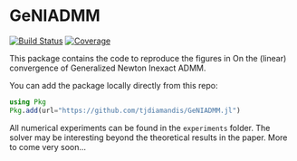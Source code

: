 # GeNIADMM

[![Build Status](https://github.com/tjdiamandis/GeNIADMM.jl/actions/workflows/CI.yml/badge.svg?branch=main)](https://github.com/tjdiamandis/GeNIADMM.jl/actions/workflows/CI.yml?query=branch%3Amain)
[![Coverage](https://codecov.io/gh/tjdiamandis/GeNIADMM.jl/branch/main/graph/badge.svg)](https://codecov.io/gh/tjdiamandis/GeNIADMM.jl)

This package contains the code to reproduce the figures in 
On the (linear) convergence of Generalized Newton Inexact ADMM. 

You can add the package locally directly from this repo:
```julia
using Pkg
Pkg.add(url="https://github.com/tjdiamandis/GeNIADMM.jl")
```

All numerical experiments can be found in the `experiments` folder.
The solver may be interesting beyond the theoretical results in the paper.
More to come very soon...